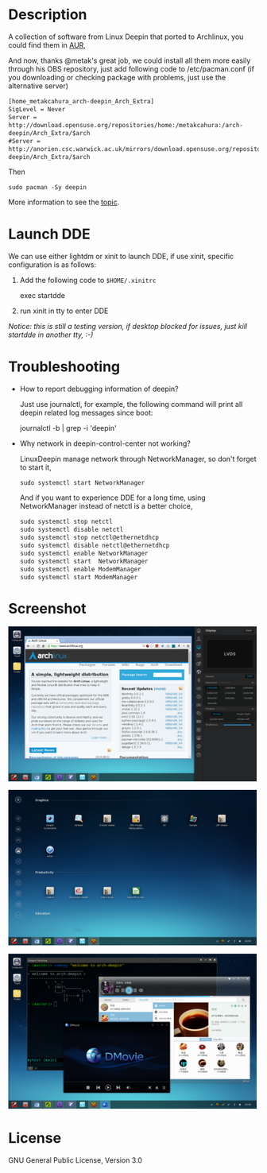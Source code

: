 # Description

A collection of software from Linux Deepin that ported to Archlinux,
you could find them in
[AUR](https://aur.archlinux.org/packages/?O=0&C=0&SeB=nd&K=deepin&outdated=&SB=n&SO=a&PP=50&do_Search=Go),

And now, thanks @metak's great job, we could install all them more
easily through his OBS repository, just add following code to
/etc/pacman.conf (if you downloading or checking package with
problems, just use the alternative server)

    [home_metakcahura_arch-deepin_Arch_Extra]
    SigLevel = Never
    Server = http://download.opensuse.org/repositories/home:/metakcahura:/arch-deepin/Arch_Extra/$arch
    #Server = http://anorien.csc.warwick.ac.uk/mirrors/download.opensuse.org/repositories/home:/metakcahura:/arch-deepin/Arch_Extra/$arch

Then
    
    sudo pacman -Sy deepin
  
More information to see the [topic](https://bbs.archlinux.org/viewtopic.php?id=181861).

# Launch DDE
  We can use either lightdm or xinit to launch DDE, if use xinit,
  specific configuration is as follows:
  
  1. Add the following code to `$HOME/.xinitrc`
  
     exec startdde
        
  2. run xinit in tty to enter DDE
  
  
  *Notice: this is still a testing version, if desktop blocked for
   issues, just kill startdde in another tty, :-)*
  
# Troubleshooting
  - How to report debugging information of deepin?
    
    Just use journalctl, for example, the following command will
    print all deepin related log messages since boot:

       journalctl -b | grep -i 'deepin'
  
  - Why network in deepin-control-center not working?
  
    LinuxDeepin manage network through NetworkManager, so don't
    forget to start it,
     
        sudo systemctl start NetworkManager
     
    And if you want to experience DDE for a long time, using
    NetworkManager instead of netctl is a better choice,
     
        sudo systemctl stop netctl
        sudo systemctl disable netctl
        sudo systemctl stop netctl@ethernetdhcp
        sudo systemctl disable netctl@ethernetdhcp
        sudo systemctl enable NetworkManager
        sudo systemctl start  NetworkManager
        sudo systemctl enable ModemManager
        sudo systemctl start ModemManager

# Screenshot

<img src="./screenshot/dde_2014.1_01.png"
width=500/>

<img src="./screenshot/dde_2014.1_02.png"
width=500/>

<img src="./screenshot/dde_2014.1_03.png"
width=500/>

# License

GNU General Public License, Version 3.0
